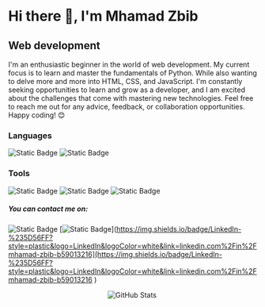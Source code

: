 # Hi there 👋, I'm Mhamad Zbib
## Web development 

I'm an enthusiastic beginner in the world of web development. My current focus is to learn and master the fundamentals of Python. While also wanting to delve more and more into HTML, CSS, and JavaScript. I'm constantly seeking opportunities to learn and grow as a developer, and I am excited about the challenges that come with mastering new technologies. Feel free to reach me out for any advice, feedback, or collaboration opportunities. Happy coding! 😊


### Languages
![Static Badge](https://img.shields.io/badge/Python-%23FFFA48?style=for-the-badge&logo=python)
![Static Badge](https://img.shields.io/badge/Html5-%23FF6A04?style=for-the-badge&logo=html5&logoColor=white)


### Tools
![Static Badge](https://img.shields.io/badge/Github-%233B3B3B?style=for-the-badge&logo=github)
![Static Badge](https://img.shields.io/badge/Git-%23FF5D21?style=for-the-badge&logo=git&logoColor=white)
![Static Badge](https://img.shields.io/badge/vscode-%230078d7?style=for-the-badge&logo=visual%20studio%20code&logoColor=white)

##### You can contact me on:
![Static Badge](https://img.shields.io/badge/%20email-%23D589FF?style=plastic&logo=gmail&logoColor=white&link=mzbib.2001%40gmail.com)
[![Static Badge](https://img.shields.io/badge/LinkedIn-%235D56FF?style=plastic&logo=LinkedIn&logoColor=white&link=linkedin.com%2Fin%2Fmhamad-zbib-b59013216)](https://img.shields.io/badge/LinkedIn-%235D56FF?style=plastic&logo=LinkedIn&logoColor=white&link=linkedin.com%2Fin%2Fmhamad-zbib-b59013216](https://img.shields.io/badge/LinkedIn-%235D56FF?style=plastic&logo=LinkedIn&logoColor=white&link=linkedin.com%2Fin%2Fmhamad-zbib-b59013216
)





 &nbsp;&nbsp;&nbsp;&nbsp;&nbsp;&nbsp;&nbsp;&nbsp;&nbsp;&nbsp;&nbsp;&nbsp;&nbsp;&nbsp;&nbsp;&nbsp;&nbsp;&nbsp;&nbsp;&nbsp;&nbsp;&nbsp;&nbsp;&nbsp;&nbsp;&nbsp;&nbsp;&nbsp;&nbsp;&nbsp;&nbsp;&nbsp;&nbsp;&nbsp;&nbsp;&nbsp;&nbsp;&nbsp;&nbsp;&nbsp;&nbsp;&nbsp;&nbsp;&nbsp;&nbsp;&nbsp;&nbsp;&nbsp;&nbsp;&nbsp;&nbsp;![GitHub Stats](https://github-readme-stats.vercel.app/api?username=Mhamad-Zbib&theme=radical)









